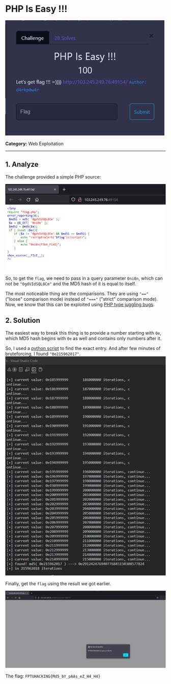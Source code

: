 # PHP Is Easy !!!
![chal](./media/1.png)

**Category:** Web Exploitation

---
## 1. Analyze
The challenge provided a simple PHP source:

![](./media/2.png)

So, to get the `flag`, we need to pass in a query parameter `0ni0n`, which can not be `"0gdVIdSQL8Cm"` and the MD5 hash of it is equal to itself.

The most noticeable thing are the comparisons. They are using `"=="` ("loose" comparison mode) instead of `"==="` ("strict" comparison mode). Now, we know that this can be exploited using [PHP type juggling bugs](https://owasp.org/www-pdf-archive/PHPMagicTricks-TypeJuggling.pdf).

## 2. Solution

The easiest way to break this thing is to provide a number starting with `0e`, which MD5 hash begins with `0e` as well and contains only numbers after it.

So, I used a [python script](./media/bruteforce.py) to find the exact entry. And after few minutes of bruteforcing, I found `"0e215962017"`.
![brute](./media/brute.png)

Finally, get the `flag` using the result we got earlier.

![3](./media/3.png)

The flag: `FPTUHACKING{Md5_bY_pAAs_eZ_H4_H4}`
